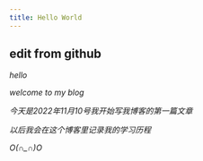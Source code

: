 ```yaml
---
title: Hello World  
---
```


## edit from github

*hello*

*welcome to my blog*

*今天是2022年11月10号我开始写我博客的第一篇文章*

*以后我会在这个博客里记录我的学习历程*

*O(∩_∩)O*